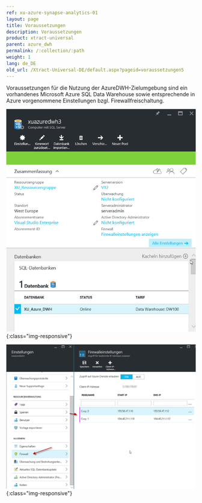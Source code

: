 ```yaml
---
ref: xu-azure-synapse-analytics-01
layout: page
title: Voraussetzungen
description: Voraussetzungen
product: xtract-universal
parent: azure_dwh
permalink: /:collection/:path
weight: 1
lang: de_DE
old_url: /Xtract-Universal-DE/default.aspx?pageid=voraussetzungen5
---
```


Voraussetzungen für die Nutzung der AzureDWH-Zielumgebung sind ein vorhandenes Microsoft Azure SQL Data Warehouse sowie entsprechende in Azure vorgenommene Einstellungen bzgl. Firewallfreischaltung.


![XU_AzureDWH_Setup](/img/content/XU_AzureDWH_Setup.png){:class="img-responsive"}

![XU_AzureDWH_Firewall_DE](/img/content/XU_AzureDWH_Firewall_DE.png){:class="img-responsive"}

